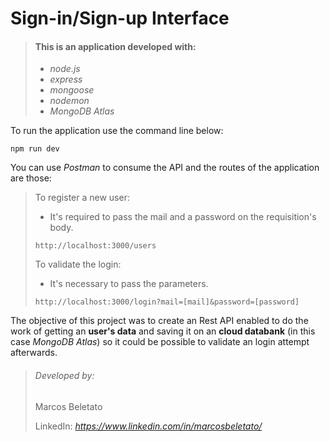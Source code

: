 # Sign-in/Sign-up Interface

> #### This is an application developed with:
> - *node.js*
> - *express*
> - *mongoose*
> - *nodemon*
> - *MongoDB Atlas*


To run the application use the command line below:

```
npm run dev
```


You can use *Postman* to consume the API and the routes of the application are those:

> To register a new user:
> - It's required to pass the mail and a password on the requisition's body.
> ```
> http://localhost:3000/users
> ```
> To validate the login:
> - It's necessary to pass the parameters.
> ```
> http://localhost:3000/login?mail=[mail]&password=[password]
> ```


The objective of this project was to create an Rest API enabled to do the work of getting an **user's data** and saving it on an **cloud databank** (in this case *MongoDB Atlas*) so it could be possible to validate an login attempt afterwards.

> ###### Developed by:
> Marcos Beletato
>
>
> LinkedIn: *https://www.linkedin.com/in/marcosbeletato/*